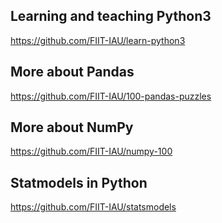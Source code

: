 ## Learning and teaching Python3
https://github.com/FIIT-IAU/learn-python3

## More about Pandas
https://github.com/FIIT-IAU/100-pandas-puzzles

## More about NumPy
https://github.com/FIIT-IAU/numpy-100

## Statmodels in Python
https://github.com/FIIT-IAU/statsmodels
